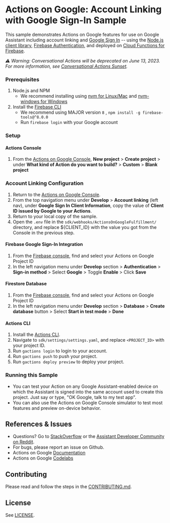 # Actions on Google: Account Linking with Google Sign-In Sample
This sample demonstrates Actions on Google features for use on Google Assistant 
including account linking and [Google Sign In](https://developers.google.com/assistant/identity/google-sign-in)
 -- using the [Node.js client library](), [Firebase Authentication](https://firebase.google.com/docs/auth/),
 and deployed on [Cloud Functions for Firebase](https://firebase.google.com/docs/functions/).

 *:warning: Warning: Conversational Actions will be deprecated on June 13, 2023. For more information, see [Conversational Actions Sunset](https://goo.gle/ca-sunset).*

### Prerequisites
1. Node.js and NPM
    + We recommend installing using [nvm for Linux/Mac](https://github.com/creationix/nvm)
    and [nvm-windows for Windows](https://github.com/coreybutler/nvm-windows)
1. Install the [Firebase CLI](https://developers.google.com/assistant/actions/dialogflow/deploy-fulfillment)
    + We recommend using MAJOR version `8` , `npm install -g firebase-tools@^8.0.0`
    + Run `firebase login` with your Google account

### Setup
#### Actions Console
1. From the [Actions on Google Console](https://console.actions.google.com/), **New project** > **Create project** > under **What kind of Action do you want to build?** > **Custom** > **Blank project**

### Account Linking Configuration
1. Return to the [Actions on Google Console](https://console.actions.google.com/).
1. From the top navigation menu under **Develop** > **Account linking** (left nav),
   under **Google Sign In Client Information**, copy the value of **Client ID issued by Google to your Actions**.
1. Return to your local copy of the sample.
1. Open the `.env` file in the `sdk/webhooks/ActionsOnGoogleFulfillment/` directory, and replace ${CLIENT_ID} with the value you got from the Console in the previous step.

#### Firebase Google Sign-In Integration
1. From the [Firebase console](https://console.firebase.google.com), find and select your Actions on Google Project ID
1. In the left navigation menu under **Develop** section > **Authentication** > **Sign-in method** > Select **Google** > Toggle **Enable** > Click **Save**

#### Firestore Database
1. From the [Firebase console](https://console.firebase.google.com), find and select your Actions on Google Project ID
1. In the left navigation menu under **Develop** section > **Database** > **Create database** button > Select **Start in test mode** > **Done**

#### Actions CLI
1. Install the [Actions CLI](https://developers.google.com/assistant/actionssdk/gactions).
1. Navigate to `sdk/settings/settings.yaml`, and replace `<PROJECT_ID>` with your project ID.
1. Run `gactions login` to login to your account.
1. Run `gactions push` to push your project.
1. Run `gactions deploy preview` to deploy your project.

### Running this Sample
+ You can test your Action on any Google Assistant-enabled device on which the Assistant is signed into the same account used to create this project. Just say or type, "OK Google, talk to my test app".
+ You can also use the Actions on Google Console simulator to test most features and preview on-device behavior.

## References & Issues
+ Questions? Go to [StackOverflow](https://stackoverflow.com/questions/tagged/actions-on-google) or the [Assistant Developer Community on Reddit](https://www.reddit.com/r/GoogleAssistantDev/).
+ For bugs, please report an issue on Github.
+ Actions on Google [Documentation](https://developers.google.com/assistant)
+ Actions on Google [Codelabs](https://codelabs.developers.google.com/?cat=Assistant)

## Contributing
Please read and follow the steps in the [CONTRIBUTING.md](CONTRIBUTING.md).

## License
See [LICENSE](LICENSE).